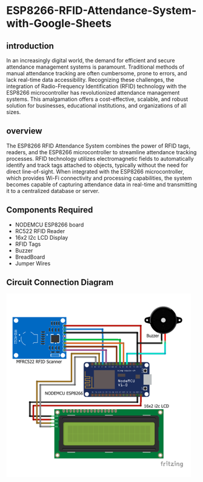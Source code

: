 # ESP8266-RFID-Attendance-System-with-Google-Sheets
## introduction
In an increasingly digital world, the demand for efficient and secure attendance management systems is paramount. Traditional methods of manual attendance tracking are often cumbersome, prone to errors, and lack real-time data accessibility. Recognizing these challenges, the integration of Radio-Frequency Identification (RFID) technology with the ESP8266 microcontroller has revolutionized attendance management systems. This amalgamation offers a cost-effective, scalable, and robust solution for businesses, educational institutions, and organizations of all sizes.
## overview
The ESP8266 RFID Attendance System combines the power of RFID tags, readers, and the ESP8266 microcontroller to streamline attendance tracking processes. RFID technology utilizes electromagnetic fields to 
automatically identify and track tags attached to objects, typically without the need for direct line-of-sight. When integrated with the ESP8266 microcontroller, which provides Wi-Fi connectivity and processing 
capabilities, the system becomes capable of capturing attendance data in real-time and transmitting it to a centralized database or server.

## Components Required
- NODEMCU ESP8266 board
- RC522 RFID Reader
- 16x2 I2c LCD Display
- RFID Tags
- Buzzer
- BreadBoard
- Jumper Wires
## Circuit Connection Diagram

<img width="488" alt="PowerPoint Slide Show  -  Presentation1 pptx 5_3_2024 12_29_08 PM" src="https://github.com/Vadiraj-19/ESP8266-RFID-Attendance-System-with-Google-Sheets/blob/main/rfid.png">
